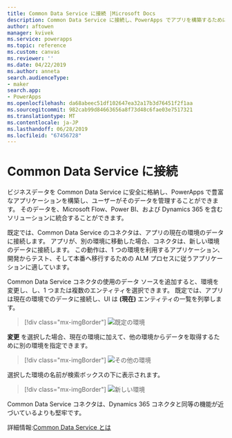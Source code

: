 ```yaml
---
title: Common Data Service に接続 |Microsoft Docs
description: Common Data Service に接続し、PowerApps でアプリを構築するために使用する方法について説明します。
author: aftowen
manager: kvivek
ms.service: powerapps
ms.topic: reference
ms.custom: canvas
ms.reviewer: ''
ms.date: 04/22/2019
ms.author: anneta
search.audienceType:
- maker
search.app:
- PowerApps
ms.openlocfilehash: da68abeec51df102647ea32a17b3d76451f2f1aa
ms.sourcegitcommit: 982cab99d84663656a8f73d48c6fae03e7517321
ms.translationtype: MT
ms.contentlocale: ja-JP
ms.lasthandoff: 06/28/2019
ms.locfileid: "67456728"
---
```

# <a name="connect-to-common-data-service"></a>Common Data Service に接続

ビジネスデータを Common Data Service に安全に格納し、PowerApps で豊富なアプリケーションを構築し、ユーザーがそのデータを管理することができます。 そのデータを、Microsoft Flow、Power BI、および Dynamics 365 を含むソリューションに統合することができます。

既定では、Common Data Service のコネクタは、アプリの現在の環境のデータに接続します。 アプリが、別の環境に移動した場合、コネクタは、新しい環境のデータに接続します。 この動作は、1 つの環境を利用するアプリケーション、開発からテスト、そして本番へ移行するための ALM プロセスに従うアプリケーションに適しています。

Common Data Service コネクタの使用のデータ ソースを追加すると、環境を変更し、し、1 つまたは複数のエンティティを選択できます。 既定では、アプリは現在の環境でのデータに接続し、UI は **(現在)** エンティティの一覧を列挙します。

> [!div class="mx-imgBorder"]
> ![既定の環境](media/connection-common-data-service/common-data-service-connection-change-environment.png)

**変更** を選択した場合、現在の環境に加えて、他の環境からデータを取得するために別の環境を指定できます。

> [!div class="mx-imgBorder"]
> ![その他の環境](media/connection-common-data-service/common-data-service-connection-select-environment.png)

選択した環境の名前が検索ボックスの下に表示されます。

> [!div class="mx-imgBorder"]
> ![新しい環境](media/connection-common-data-service/common-data-service-connection-after-change-environment.png)

Common Data Service コネクタは、Dynamics 365 コネクタと同等の機能が近づいているよりも堅牢です。

詳細情報:[Common Data Service とは](../../common-data-service/data-platform-intro.md)
